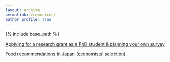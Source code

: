 ```yaml
---
layout: archive
permalink: /resources/
author_profile: true
---
```



{% include base_path %}

[Applying for a research grant as a PhD student & planning your own survey](https://yaskatat.github.io/files/Applying_for_research_grant_as_a_PhD_student_public.pdf)

[Food recommendations in Japan (economists' selection)](https://docs.google.com/document/d/1mTesZT7_jCM_BbTf7g941pIkaY4WO-pbmUqpUI0VJxc/edit?fbclid=IwAR1e541Zx3uvLIJ1CiDzCKueCHPo9R4NNaOTTUuHX12qfIDaL3JJbGgfUnE)
